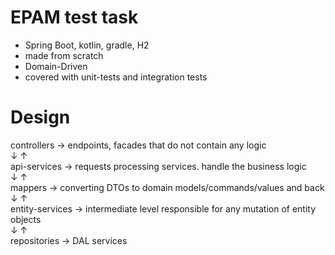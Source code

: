 # EPAM test task
- Spring Boot, kotlin, gradle, H2
- made from scratch
- Domain-Driven
- covered with unit-tests and integration tests
# Design
controllers -> endpoints, facades that do not contain any logic\
↓ ↑\
api-services -> requests processing services. handle the business logic\
↓ ↑\
mappers -> converting DTOs to domain models/commands/values and back\
↓ ↑\
entity-services -> intermediate level responsible for any mutation of entity objects\
↓ ↑\
repositories -> DAL services